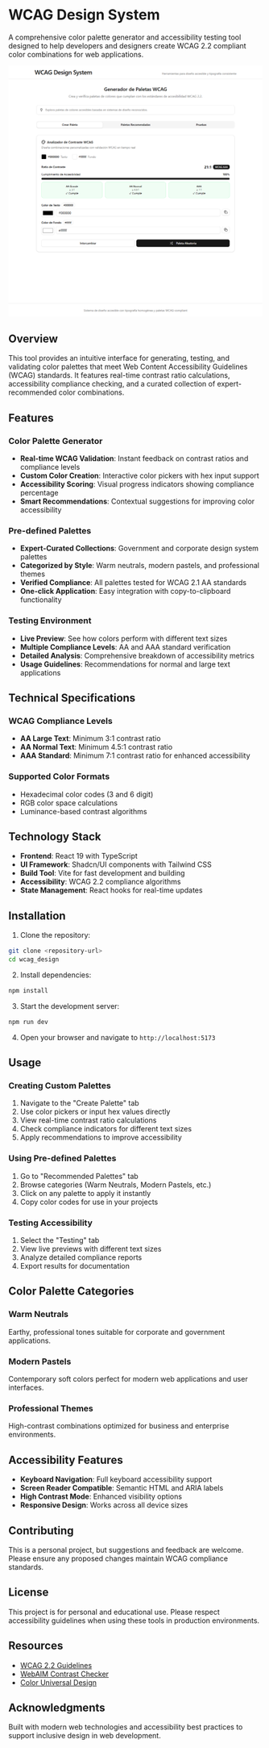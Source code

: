 # WCAG Design System

A comprehensive color palette generator and accessibility testing tool designed to help developers and designers create WCAG 2.2 compliant color combinations for web applications.

![WCAG Design System Interface](./public/palette_generator_1.png)

## Overview

This tool provides an intuitive interface for generating, testing, and validating color palettes that meet Web Content Accessibility Guidelines (WCAG) standards. It features real-time contrast ratio calculations, accessibility compliance checking, and a curated collection of expert-recommended color combinations.

## Features

### Color Palette Generator
- **Real-time WCAG Validation**: Instant feedback on contrast ratios and compliance levels
- **Custom Color Creation**: Interactive color pickers with hex input support
- **Accessibility Scoring**: Visual progress indicators showing compliance percentage
- **Smart Recommendations**: Contextual suggestions for improving color accessibility

### Pre-defined Palettes
- **Expert-Curated Collections**: Government and corporate design system palettes
- **Categorized by Style**: Warm neutrals, modern pastels, and professional themes
- **Verified Compliance**: All palettes tested for WCAG 2.1 AA standards
- **One-click Application**: Easy integration with copy-to-clipboard functionality

### Testing Environment
- **Live Preview**: See how colors perform with different text sizes
- **Multiple Compliance Levels**: AA and AAA standard verification
- **Detailed Analysis**: Comprehensive breakdown of accessibility metrics
- **Usage Guidelines**: Recommendations for normal and large text applications

## Technical Specifications

### WCAG Compliance Levels
- **AA Large Text**: Minimum 3:1 contrast ratio
- **AA Normal Text**: Minimum 4.5:1 contrast ratio
- **AAA Standard**: Minimum 7:1 contrast ratio for enhanced accessibility

### Supported Color Formats
- Hexadecimal color codes (3 and 6 digit)
- RGB color space calculations
- Luminance-based contrast algorithms

## Technology Stack

- **Frontend**: React 19 with TypeScript
- **UI Framework**: Shadcn/UI components with Tailwind CSS
- **Build Tool**: Vite for fast development and building
- **Accessibility**: WCAG 2.2 compliance algorithms
- **State Management**: React hooks for real-time updates

## Installation

1. Clone the repository:
```bash
git clone <repository-url>
cd wcag_design
```

2. Install dependencies:
```bash
npm install
```

3. Start the development server:
```bash
npm run dev
```

4. Open your browser and navigate to `http://localhost:5173`

## Usage

### Creating Custom Palettes
1. Navigate to the "Create Palette" tab
2. Use color pickers or input hex values directly
3. View real-time contrast ratio calculations
4. Check compliance indicators for different text sizes
5. Apply recommendations to improve accessibility

### Using Pre-defined Palettes
1. Go to "Recommended Palettes" tab
2. Browse categories (Warm Neutrals, Modern Pastels, etc.)
3. Click on any palette to apply it instantly
4. Copy color codes for use in your projects

### Testing Accessibility
1. Select the "Testing" tab
2. View live previews with different text sizes
3. Analyze detailed compliance reports
4. Export results for documentation

## Color Palette Categories

### Warm Neutrals
Earthy, professional tones suitable for corporate and government applications.

### Modern Pastels
Contemporary soft colors perfect for modern web applications and user interfaces.

### Professional Themes
High-contrast combinations optimized for business and enterprise environments.

## Accessibility Features

- **Keyboard Navigation**: Full keyboard accessibility support
- **Screen Reader Compatible**: Semantic HTML and ARIA labels
- **High Contrast Mode**: Enhanced visibility options
- **Responsive Design**: Works across all device sizes

## Contributing

This is a personal project, but suggestions and feedback are welcome. Please ensure any proposed changes maintain WCAG compliance standards.

## License

This project is for personal and educational use. Please respect accessibility guidelines when using these tools in production environments.

## Resources

- [WCAG 2.2 Guidelines](https://www.w3.org/WAI/WCAG22/quickref/)
- [WebAIM Contrast Checker](https://webaim.org/resources/contrastchecker/)
- [Color Universal Design](https://jfly.uni-koeln.de/color/)

## Acknowledgments

Built with modern web technologies and accessibility best practices to support inclusive design in web development.